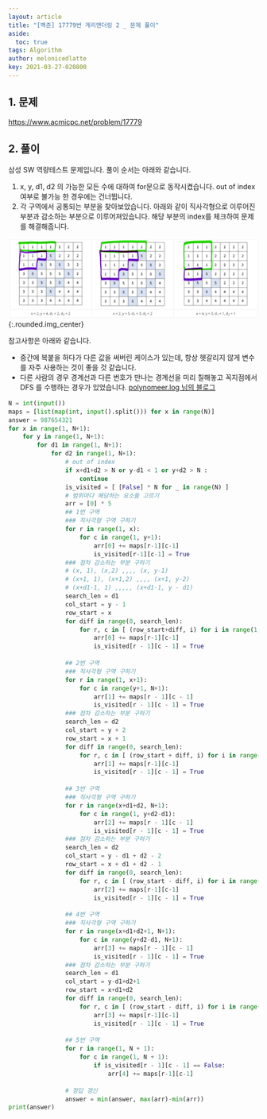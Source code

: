 ```yaml
---
layout: article
title: "[백준] 17779번 게리맨더링 2 _ 문제 풀이"
aside:
  toc: true
tags: Algorithm 
author: melonicedlatte
key: 2021-03-27-020800
---  
```


## 1. 문제

https://www.acmicpc.net/problem/17779

## 2. 풀이

삼성 SW 역량테스트 문제입니다. 풀이 순서는 아래와 같습니다. 

1. x, y, d1, d2 의 가능한 모든 수에 대하여 for문으로 동작시켰습니다. out of index 여부로 불가능 한 경우에는 건너뜁니다.
2. 각 구역에서 공통되는 부분을 찾아보았습니다. 아래와 같이 직사각형으로 이루어진 부분과 감소하는 부분으로 이루어져있습니다. 해당 부분의 index를 체크하여 문제를 해결해줍니다. 

![image](/assets/images/2021_1Q/acmicpc_17779_0.png){:.rounded.img_center}  

참고사항은 아래와 같습니다. 
- 중간에 복붙을 하다가 다른 값을 써버린 케이스가 있는데, 항상 헷갈리지 않게 변수를 자주 사용하는 것이 좋을 것 같습니다. 
- 다른 사람의 경우 경계선과 다른 번호가 만나는 경계선을 미리 칠해놓고 꼭지점에서 DFS 를 수행하는 경우가 있었습니다. [polynomeer.log 님의 블로그](https://velog.io/@polynomeer/BOJ-17779.-%EA%B2%8C%EB%A6%AC%EB%A7%A8%EB%8D%94%EB%A7%81-2)

~~~python
N = int(input())
maps = [list(map(int, input().split())) for x in range(N)]
answer = 987654321
for x in range(1, N+1):
    for y in range(1, N+1):
        for d1 in range(1, N+1):
            for d2 in range(1, N+1):
                # out of index
                if x+d1+d2 > N or y-d1 < 1 or y+d2 > N :
                    continue
                is_visited = [ [False] * N for _ in range(N) ]
                # 범위마다 해당하는 요소들 고르기
                arr = [0] * 5
                ## 1번 구역
                ### 직사각형 구역 구하기
                for r in range(1, x):
                    for c in range(1, y+1):
                        arr[0] += maps[r-1][c-1]
                        is_visited[r-1][c-1] = True
                ### 점차 감소하는 부분 구하기
                # (x, 1), (x,2) ,,,, (x, y-1)
                # (x+1, 1), (x+1,2) ,,,, (x+1, y-2)
                # (x+d1-1, 1) ,,,,, (x+d1-1, y - d1)
                search_len = d1
                col_start = y - 1
                row_start = x
                for diff in range(0, search_len):
                    for r, c in [ (row_start+diff, i) for i in range(1, col_start - diff + 1)]:
                        arr[0] += maps[r-1][c-1]
                        is_visited[r - 1][c - 1] = True

                ## 2번 구역
                ### 직사각형 구역 구하기
                for r in range(1, x+1):
                    for c in range(y+1, N+1):
                        arr[1] += maps[r - 1][c - 1]
                        is_visited[r - 1][c - 1] = True
                ### 점차 감소하는 부분 구하기
                search_len = d2
                col_start = y + 2
                row_start = x + 1
                for diff in range(0, search_len):
                    for r, c in [ (row_start + diff, i) for i in range(col_start+diff, N+1)]:
                        arr[1] += maps[r-1][c-1]
                        is_visited[r - 1][c - 1] = True

                ## 3번 구역
                ### 직사각형 구역 구하기
                for r in range(x+d1+d2, N+1):
                    for c in range(1, y+d2-d1):
                        arr[2] += maps[r - 1][c - 1]
                        is_visited[r - 1][c - 1] = True
                ### 점차 감소하는 부분 구하기
                search_len = d2
                col_start = y - d1 + d2 - 2
                row_start = x + d1 + d2 - 1
                for diff in range(0, search_len):
                    for r, c in [ (row_start - diff, i) for i in range(1, col_start - diff + 1)]:
                        arr[2] += maps[r-1][c-1]
                        is_visited[r - 1][c - 1] = True

                ## 4번 구역
                ### 직사각형 구역 구하기
                for r in range(x+d1+d2+1, N+1):
                    for c in range(y+d2-d1, N+1):
                        arr[3] += maps[r - 1][c - 1]
                        is_visited[r - 1][c - 1] = True
                ### 점차 감소하는 부분 구하기
                search_len = d1
                col_start = y-d1+d2+1
                row_start = x+d1+d2
                for diff in range(0, search_len):
                    for r, c in [ (row_start - diff, i) for i in range(col_start + diff, N+1)]:
                        arr[3] += maps[r-1][c-1]
                        is_visited[r - 1][c - 1] = True

                ## 5번 구역
                for r in range(1, N + 1):
                    for c in range(1, N + 1):
                        if is_visited[r - 1][c - 1] == False:
                            arr[4] += maps[r-1][c-1]

                # 정답 갱신
                answer = min(answer, max(arr)-min(arr))
print(answer)
~~~